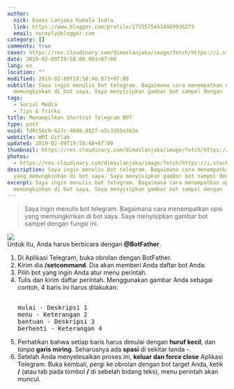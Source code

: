```yaml
---
author:
  nick: Dimas Lanjaka Kumala Indra
  link: https://www.blogger.com/profile/17555754514989936273
  email: noreply@blogger.com
category: []
comments: true
cover: https://res.cloudinary.com/dimaslanjaka/image/fetch/https://i.stack.imgur.com/PPlQ0.png
date: 2019-02-09T19:58:00.001+07:00
lang: en
location: ""
modified: 2019-02-09T19:58:48.873+07:00
subtitle: Saya ingin menulis bot telegram. Bagaimana cara menempatkan opsi yang
  memungkinkan di bot saya. Saya menyisipkan gambar bot sampel dengan
tags:
  - Social Media
  - Tips & Tricks
title: Menampilkan Shortcut Telegram BOT
type: post
uuid: fd0c56c9-627c-4888-882f-e5c3355e3b2e
webtitle: WMI Gitlab
updated: 2019-02-09T19:58:48+07:00
thumbnail: https://res.cloudinary.com/dimaslanjaka/image/fetch/https://i.stack.imgur.com/PPlQ0.png
photos:
  - https://res.cloudinary.com/dimaslanjaka/image/fetch/https://i.stack.imgur.com/PPlQ0.png
description: Saya ingin menulis bot telegram. Bagaimana cara menempatkan opsi
  yang memungkinkan di bot saya. Saya menyisipkan gambar bot sampel dengan
excerpt: Saya ingin menulis bot telegram. Bagaimana cara menempatkan opsi yang
  memungkinkan di bot saya. Saya menyisipkan gambar bot sampel dengan
---
```


<div dir="ltr" style="text-align: left;" trbidi="on"><blockquote>Saya ingin menulis bot telegram. Bagaimana cara menempatkan opsi yang memungkinkan di bot saya. Saya menyisipkan gambar bot sampel dengan fungsi ini.</blockquote><div><img border="0" data-original-height="530" data-original-width="477" src="https://res.cloudinary.com/dimaslanjaka/image/fetch/https://i.stack.imgur.com/PPlQ0.png"></div>Untuk itu, Anda harus berbicara dengan <b>@BotFather</b>. <ol><li>Di Aplikasi Telegram, buka obrolan dengan BotFather.</li> <li>Kirim dia <b>/setcommand</b>. Dia akan memberi Anda daftar bot Anda.</li> <li>Pilih bot yang ingin Anda atur menu perintah.</li> <li>Tulis dan kirim daftar perintah. Menggunakan gambar Anda sebagai contoh, 4 baris ini harus dilakukan: <pre><br>mulai - Deskripsi 1<br>menu - Keterangan 2<br>bantuan - Deskripsi 3<br>berhenti - Keterangan 4<br></pre></li> <li>Perhatikan bahwa setiap baris harus dimulai dengan <b>huruf kecil</b>, dan <i>tanpa</i> <b>garis miring</b>. Seharusnya ada <b>spasi</b> di sekitar tanda -.</li> <li>Setelah Anda menyelesaikan proses ini, <b>keluar dan force close</b> Aplikasi Telegram. Buka kembali, pergi ke obrolan dengan bot target Anda, ketik <b>/</b> (atau tab pada tombol <b>/</b> di sebelah bidang teks), menu perintah akan muncul.</li></ol></div>